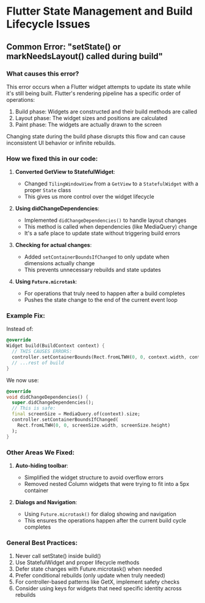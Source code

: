 # Flutter State Management and Build Lifecycle Issues

## Common Error: "setState() or markNeedsLayout() called during build"

### What causes this error?
This error occurs when a Flutter widget attempts to update its state while it's still being built. Flutter's rendering pipeline has a specific order of operations:

1. Build phase: Widgets are constructed and their build methods are called
2. Layout phase: The widget sizes and positions are calculated
3. Paint phase: The widgets are actually drawn to the screen

Changing state during the build phase disrupts this flow and can cause inconsistent UI behavior or infinite rebuilds.

### How we fixed this in our code:

1. **Converted GetView to StatefulWidget**:
   - Changed `TilingWindowView` from a `GetView` to a `StatefulWidget` with a proper `State` class
   - This gives us more control over the widget lifecycle

2. **Using didChangeDependencies**:
   - Implemented `didChangeDependencies()` to handle layout changes
   - This method is called when dependencies (like MediaQuery) change
   - It's a safe place to update state without triggering build errors

3. **Checking for actual changes**:
   - Added `setContainerBoundsIfChanged` to only update when dimensions actually change
   - This prevents unnecessary rebuilds and state updates

4. **Using `Future.microtask`**:
   - For operations that truly need to happen after a build completes
   - Pushes the state change to the end of the current event loop

### Example Fix:

Instead of:
```dart
@override
Widget build(BuildContext context) {
  // THIS CAUSES ERRORS:
  controller.setContainerBounds(Rect.fromLTWH(0, 0, context.width, context.height));
  // ...rest of build
}
```

We now use:
```dart
@override
void didChangeDependencies() {
  super.didChangeDependencies();
  // This is safe:
  final screenSize = MediaQuery.of(context).size;
  controller.setContainerBoundsIfChanged(
    Rect.fromLTWH(0, 0, screenSize.width, screenSize.height)
  );
}
```

### Other Areas We Fixed:

1. **Auto-hiding toolbar**:
   - Simplified the widget structure to avoid overflow errors
   - Removed nested Column widgets that were trying to fit into a 5px container

2. **Dialogs and Navigation**:
   - Using `Future.microtask()` for dialog showing and navigation
   - This ensures the operations happen after the current build cycle completes

### General Best Practices:

1. Never call setState() inside build()
2. Use StatefulWidget and proper lifecycle methods
3. Defer state changes with Future.microtask() when needed
4. Prefer conditional rebuilds (only update when truly needed)
5. For controller-based patterns like GetX, implement safety checks
6. Consider using keys for widgets that need specific identity across rebuilds